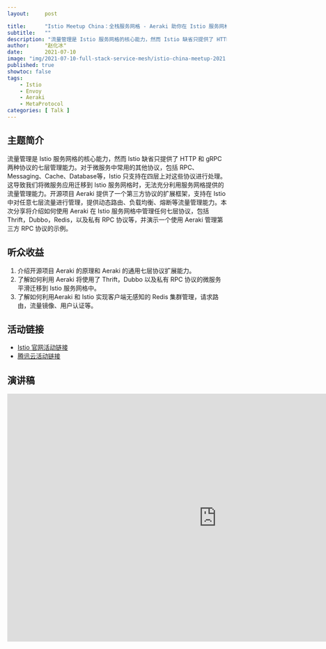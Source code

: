 ```yaml
---
layout:     post

title:      "Istio Meetup China：全栈服务网格 - Aeraki 助你在 Istio 服务网格中管理任何七层流量"
subtitle:   ""
description: "流量管理是 Istio 服务网格的核心能力，然而 Istio 缺省只提供了 HTTP 和 gRPC 两种协议的七层管理能力。对于微服务中常用的其他协议，包括 RPC、Messaging、Cache、Database等，Istio 只支持在四层上对这些协议进行处理。这导致我们将微服务应用迁移到 Istio 服务网格时，无法充分利用服务网格提供的流量管理能力。开源项目 Aeraki 提供了一个第三方协议的扩展框架，支持在 Istio 中对任意七层流量进行管理，提供动态路由、负载均衡、熔断等流量管理能力。本次分享将介绍如何使用 Aeraki 在 Istio 服务网格中管理任何七层协议，包括 Thrift，Dubbo，Redis，以及私有 RPC 协议等，并演示一个使用 Aeraki 管理第三方 RPC 协议的示例。"
author:     "赵化冰"
date:       2021-07-10
image: "img/2021-07-10-full-stack-service-mesh/istio-china-meetup-2021.jpg"
published: true
showtoc: false
tags:
    - Istio
    - Envoy
    - Aeraki
    - MetaProtocol
categories: [ Talk ]
---
```


## 主题简介

流量管理是 Istio 服务网格的核心能力，然而 Istio 缺省只提供了 HTTP 和 gRPC 两种协议的七层管理能力。对于微服务中常用的其他协议，包括 RPC、Messaging、Cache、Database等，Istio 只支持在四层上对这些协议进行处理。这导致我们将微服务应用迁移到 Istio 服务网格时，无法充分利用服务网格提供的流量管理能力。开源项目 Aeraki 提供了一个第三方协议的扩展框架，支持在 Istio 中对任意七层流量进行管理，提供动态路由、负载均衡、熔断等流量管理能力。本次分享将介绍如何使用 Aeraki 在 Istio 服务网格中管理任何七层协议，包括 Thrift，Dubbo，Redis，以及私有 RPC 协议等，并演示一个使用 Aeraki 管理第三方 RPC 协议的示例。

## 听众收益

1. 介绍开源项目 Aeraki 的原理和 Aeraki 的通用七层协议扩展能力。
2. 了解如何利用 Aeraki 将使用了 Thrift，Dubbo 以及私有 RPC 协议的微服务平滑迁移到 Istio 服务网格中。
3. 了解如何利用Aeraki 和 Istio 实现客户端无感知的 Redis 集群管理，请求路由，流量镜像、用户认证等。

## 活动链接
* [Istio 官网活动链接](https://istio.io/latest/zh/blog/2021/istiomeetups-china)
* [腾讯云活动链接](https://mp.weixin.qq.com/s/kgDnMcdX1q75mV6e1ujAiA)

## 演讲稿

<iframe src="https://docs.google.com/presentation/d/e/2PACX-1vRGAhPuPJCgpI9uNFQR0ZsjefdR7NQAMcyKrezOLU_ihvclsHxf9p242w0UYAdtUJ5xO4jhVJ-EtfWO/embed?start=false&loop=false&delayms=3000" frameborder="0" width="960" height="569" allowfullscreen="true" mozallowfullscreen="true" webkitallowfullscreen="true"></iframe>


